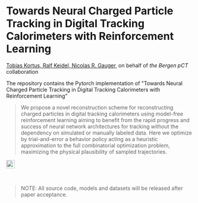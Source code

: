 # Towards Neural Charged Particle Tracking in Digital Tracking Calorimeters with Reinforcement Learning
[Tobias Kortus, Ralf Keidel, Nicolas R. Gauger](https://sivert.info), on behalf of *the Bergen pCT* collaboration

The repository contains the Pytorch implementation of "Towards Neural Charged Particle Tracking in Digital Tracking Calorimeters with Reinforcement Learning"


> We propose a novel reconstruction scheme for reconstructing charged particles in digital tracking calorimeters using model-free reinforcement learning aiming to benefit from the rapid progress and success of neural network architectures for tracking without the dependency on simulated or manually labeled data. Here we optimize by trial-and-error a behavior policy acting as a heuristic approximation to the full combinatorial optimization problem, maximizing the physical plausibility of sampled trajectories.

<!--TODO: UPDATE BADGES-->

<a href="https://sivert.info"><img src="https://img.shields.io/website?style=flat-square&logo=appveyor?down_color=lightgrey&down_message=offline&label=Project%20Page&up_color=lightgreen&up_message=sivert.info&url=https://sivert.info" height=22.5></a>  

</br>

> NOTE: All source code, models and datasets will be released after paper acceptance.